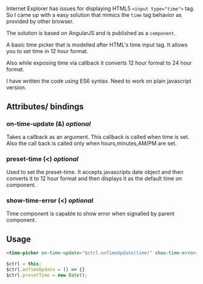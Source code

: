 # <time-picker>

Internet Explorer has issues for displaying HTML5 `<input type="time">` tag. So I came up with a easy solution that mimics
the `time` tag behavior as provided by other browser.

The solution is based on AngularJS and is published as a `component`.

A basic time picker that is modelled after HTML's time input tag. It allows you to set time in 12 hour format.

Also while exposing time via callback it converts 12 hour format to 24 hour format.

I have written the code using ES6 syntax. Need to work on plain javascript version.

## Attributes/ bindings

### on-time-update (&) *optional*

Takes a callback as an argument. This callback is called when time is set. Also the call back is called only when
hours,minutes,AM/PM are set.

### preset-time (<) *optional*

Used to set the preset-time. It accepts javascripts date object and then converts it to 12 hour format and then displays
it as the default time on component.

### show-time-error (<) *optional*

Time component is capable to show error when signalled by parent component.

## Usage

```html
<time-picker on-time-update="$ctrl.onTimeUpdate(time)" show-time-error="$ctrl.showError" preset-time="$ctrl.presetTime">
```

```js
$ctrl = this;
$ctrl.onTimeUpdate = () => {}
$ctrl.presetTime = new Date();
```